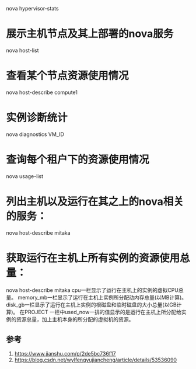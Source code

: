 nova hypervisor-stats
# 展示主机节点及其上部署的nova服务
nova host-list
# 查看某个节点资源使用情况
nova host-describe compute1
# 实例诊断统计
nova diagnostics VM_ID
# 查询每个租户下的资源使用情况
nova usage-list 
# 列出主机以及运行在其之上的nova相关的服务：
nova host-describe mitaka 
# 获取运行在主机上所有实例的资源使用总量：
nova host-describe  mitaka
cpu一栏显示了运行在主机上的实例的虚拟CPU总量。
memory_mb一栏显示了运行在主机上实例所分配动内存总量(以MB计算)。
disk_gb一栏显示了运行在主机上实例的根磁盘和临时磁盘的大小总量(以GB计算)。
在PROJECT 一栏中used_now一排的值显示的是运行在主机上所分配给实例的资源总量，加上主机本身的所分配的虚拟机的资源。


## 参考

1. https://www.jianshu.com/p/2de5bc736f17
2. https://blog.csdn.net/wylfengyujiancheng/article/details/53536090